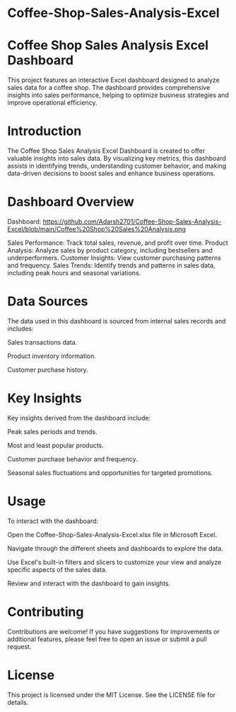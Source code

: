# Coffee-Shop-Sales-Analysis-Excel

# Coffee Shop Sales Analysis Excel Dashboard
This project features an interactive Excel dashboard designed to analyze sales data for a coffee shop. The dashboard provides comprehensive insights into sales performance, helping to optimize business strategies and improve operational efficiency.

# Introduction
The Coffee Shop Sales Analysis Excel Dashboard is created to offer valuable insights into sales data. By visualizing key metrics, this dashboard assists in identifying trends, understanding customer behavior, and making data-driven decisions to boost sales and enhance business operations.

# Dashboard Overview
Dashboard: https://github.com/Adarsh2701/Coffee-Shop-Sales-Analysis-Excel/blob/main/Coffee%20Shop%20Sales%20Analysis.png

Sales Performance: Track total sales, revenue, and profit over time.
Product Analysis: Analyze sales by product category, including bestsellers and underperformers.
Customer Insights: View customer purchasing patterns and frequency.
Sales Trends: Identify trends and patterns in sales data, including peak hours and seasonal variations.

# Data Sources
The data used in this dashboard is sourced from internal sales records and includes:

Sales transactions data.

Product inventory information.

Customer purchase history.

# Key Insights
Key insights derived from the dashboard include:

Peak sales periods and trends.

Most and least popular products.

Customer purchase behavior and frequency.

Seasonal sales fluctuations and opportunities for targeted promotions.
# Usage
To interact with the dashboard:

Open the Coffee-Shop-Sales-Analysis-Excel.xlsx file in Microsoft Excel.

Navigate through the different sheets and dashboards to explore the data.

Use Excel's built-in filters and slicers to customize your view and analyze specific aspects of the sales data.

Review and interact with the dashboard to gain insights.

# Contributing
Contributions are welcome! If you have suggestions for improvements or additional features, please feel free to open an issue or submit a pull request.

# License
This project is licensed under the MIT License. See the LICENSE file for details.
